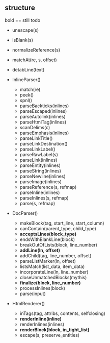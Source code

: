 structure
---------

bold == still todo

* unescape(s)
* isBlank(s)
* normalizeReference(s)
* matchAt(re, s, offset)
* detabLine(text)

* InlineParser()
  * match(re)
  * peek()
  * spnl()
  * parseBackticks(inlines)
  * parseEscaped(inlines)
  * parseAutolink(inlines)
  * parseHtmlTag(inlines)
  * scanDelims(c)
  * parseEmphasis(inlines)
  * parseLinkTitle()
  * parseLinkDestination()
  * parseLinkLabel()
  * parseRawLabel(s)
  * parseLink(inlines)
  * parseEntity(inlines)
  * parseString(inlines)
  * parseNewline(inlines)
  * parseImage(inlines)
  * parseReference(s, refmap)
  * parseInline(inlines)
  * parseInlines(s, refmap)
  * parse(s, refmap)


* DocParser()
  * makeBlock(tag, start_line, start_column)
  * canContain(parent_type, child_type)
  * **acceptsLines(block_type)**
  * endsWithBlankLine(block)
  * breakOutOfLists(block, line_number)
  * **addLine(ln, offset)**
  * addChild(tag, line_number, offset)
  * parseListMarker(ln, offset)
  * listsMatch(list_data, item_data)
  * incorporateLine(ln, line_number)
  * closeUnmatchedBlocks(mythis)
  * **finalize(block, line_number)**
  * processInlines(block)
  * parse(input)

* HtmlRenderer()
  * inTags(tag, attribs, contents, selfclosing)
  * **renderInline(inline)**
  * renderInlines(inlines)
  * **renderBlock(block, in_tight_list)**
  * escape(s, preserve_entities)

